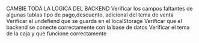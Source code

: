 CAMBIE TODA LA LOGICA DEL BACKEND
Verificar los campos faltantes de algunas tablas tipo de pago,descuento, adicional del tema de venta
Verificar el undefiend que se guarda en el localStorage
Verificar que el backend se conecte correctamente con la base de datos
Verificar el tema de la caja y que funcione correctamente
